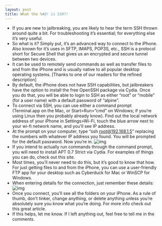 ```yaml
---
layout: post
title: What the %#@! is SSH?!
---
```

* If you are new to jailbreaking, you are likely to hear the term SSH thrown around quite a bit. For troubleshooting it’s essential; for everything else it’s very useful.
* So what is it? Simply put, it’s an advanced way to connect to the iPhone. Also known for it’s uses in SFTP, IMAPS, POP3S, etc., SSH is a protocol short for Secure Shell that gives us an encrypted and secure tunnel between two devices.
* It can be used to remotely send commands as well as transfer files to and from the iPhone and is usually native to all popular desktop operating systems. [Thanks to one of our readers for the refined description]
* By default, the iPhone does not have SSH capabilities, but jailbreakers have the option to install the free OpenSSH package via Cydia. Once you do that, you will be able to login to SSH as either “root” or “mobile” (for a user name) with a default password of “alpine”.
* To connect via SSH, you can use either a command prompt (Terminal.app on the Mac, or Start>Run>”cmd” on Windows; if you’re using Linux then you probably already know). Find out the local network address of your iPhone in Settings>Wi-Fi, touch the blue arrow next to your wi-fi network name, and you’ll see IP address.
* At the prompt on your computer, type “ssh root@192.168.1.5” replacing the numbers with whatever IP address you found. You will be prompted for the default password. Now you’re in.
![img](http://media.idownloadblog.com/wp-content/uploads/2011/01/sshmac.png)
* If you intend to actually run commands through the command prompt, you will need to install APT 0.7 Strict via Cydia. For examples of things you can do, check out this site.
* Most times, you’ll never need to do this, but it’s good to know that how. For just getting files to and from the iPhone, you can use a user-friendly FTP app for your desktop such as Cyberduck for Mac or WinSCP for Windows.
* When entering details for the connection, just remember these details:
![img](http://media.idownloadblog.com/wp-content/uploads/2011/01/Screen-shot-2011-01-16-at-1.25.24-PM.png)
* Once you connect, you’ll see all the folders on your iPhone. As a rule of thumb, don’t tinker, change anything, or delete anything unless you’re absolutely sure you know what you’re doing. For more info check out this great article.
* If this helps, let me know. If I left anything out, feel free to tell me in the comments.

